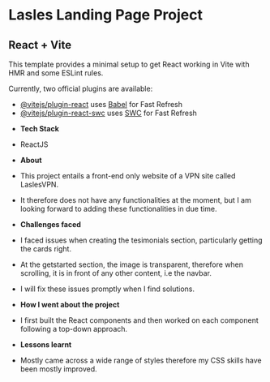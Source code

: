 # Lasles Landing Page Project

## React + Vite

This template provides a minimal setup to get React working in Vite with HMR and some ESLint rules.

Currently, two official plugins are available:

- [@vitejs/plugin-react](https://github.com/vitejs/vite-plugin-react/blob/main/packages/plugin-react/README.md) uses [Babel](https://babeljs.io/) for Fast Refresh
- [@vitejs/plugin-react-swc](https://github.com/vitejs/vite-plugin-react-swc) uses [SWC](https://swc.rs/) for Fast Refresh

* **Tech Stack**
* ReactJS

  

* **About**
* This project entails a front-end only website of a VPN site called LaslesVPN.
* It therefore does not have any functionalities at the moment, but I am looking forward to adding these functionalities in due time.



* **Challenges faced**
* I faced issues when creating the tesimonials section, particularly getting the cards right.
* At the getstarted section, the image is transparent, therefore when scrolling, it is in front of any other content, i.e the navbar.
* I will fix these issues promptly when I find solutions.

  

* **How I went about the project**
* I first built the React components and then worked on each component following a top-down approach.

  

* **Lessons learnt**
* Mostly came across  a wide range of styles therefore my CSS skills have been mostly improved.
